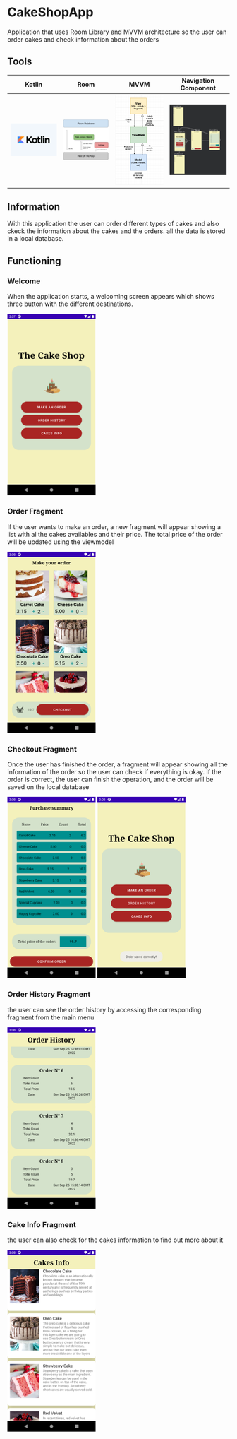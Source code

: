 # CakeShopApp
Application that uses Room Library and MVVM architecture so the user can order cakes and check information about the orders


## Tools
|      Kotlin       |  Room   |                 MVVM                 |          Navigation Component
|:-------------:|:------:|:--------------------------------------:|:--------------------------------------:|
<img src="images/kotlin.png" width="200px"> | <img src="images/room.png" width="200px">| <img src="images/MVVM.png" width="200px"> | <img src="images/navigationcomponent.png" width="200px">


## Information

With this application the user can order different types of cakes and also ckeck the information about the cakes and the orders. all the data is stored in a local database. 


## Functioning
### Welcome

When the application starts, a welcoming screen appears which shows three button with the different destinations.

<img src="images/Screenshot_1664118456.png" width="200px"> 


### Order Fragment

If the user wants to make an order, a new fragment will appear showing a list with al the cakes availables and their price. The total price of the order will be updated using the viewmodel 

<img src="images/Screenshot_1664118488.png" width="200px"> 


### Checkout Fragment

Once the user has finished the order, a fragment will appear showing all the information of the order so the user can check if everything is okay. if the order is correct, the user can finish the operation, and the order will be saved on the local database

<img src="images/Screenshot_1664118493.png" width="200px"> 

<img src="images/Screenshot_1664118495.png" width="200px"> 


### Order History Fragment

the user can see the order history by accessing the corresponding fragment from the main menu

<img src="images/Screenshot_1664118509.png" width="200px"> 


### Cake Info Fragment

the user can also check for the cakes information to find out more about it

<img src="images/Screenshot_1664118526.png" width="200px"> 




